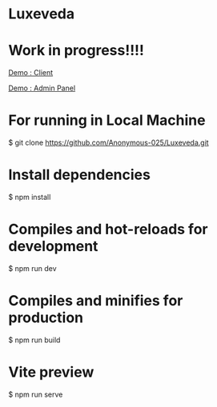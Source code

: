 # Luxeveda

# Work in progress!!!!

[Demo : Client](https://anonymous-025.github.io/Luxeveda/)

[Demo : Admin Panel](https://anonymous-025.github.io/Luxeveda/Admin)

# For running in Local Machine

$ git clone https://github.com/Anonymous-025/Luxeveda.git

# Install dependencies

$ npm install

# Compiles and hot-reloads for development

$ npm run dev

# Compiles and minifies for production

$ npm run build

# Vite preview

$ npm run serve
